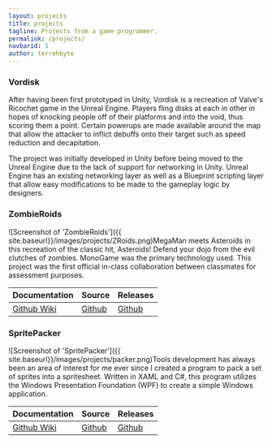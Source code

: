 ```yaml
---
layout: projects
title: projects
tagline: Projects from a game programmer.
permalink: /projects/
navbarid: 1
author: terrehbyte
---
```


### Vordisk
After having been first prototyped in Unity, Vordisk is a recreation of Valve's Ricochet game in the Unreal Engine. Players fling disks at each in other in hopes of knocking people off of their platforms and into the void, thus scoring them a point. Certain powerups are made available around the map that allow the attacker to inflict debuffs onto their target such as speed reduction and decapitation.

The project was initially developed in Unity before being moved to the Unreal Engine due to the lack of support for networking in Unity. Unreal Engine has an existing networking layer as well as a Blueprint scripting layer that allow easy modifications to be made to the gameplay logic by designers.

### ZombieRoids
![Screenshot of 'ZombieRoids']({{ site.baseurl}}/images/projects/ZRoids.png)MegaMan meets Asteroids in this recreation of the classic hit, Asteroids! Defend your dojo from the evil clutches of zombies. MonoGame was the primary technology used. This project was the first official in-class collaboration between classmates for assessment purposes.

Documentation    | Source      | Releases
-----------------|-------------|-------------
[Github Wiki][1] | [Github][2] | [Github][3]

[1]: https://github.com/terrehbyte/ZombieRoids/wiki
[2]: https://github.com/terrehbyte/ZombieRoids
[3]: https://github.com/terrehbyte/ZombieRoids/releases/download/v0.1-alpha/ZombieRoids.-.v0-1-alpha.zip

### SpritePacker
![Screenshot of 'SpritePacker']({{ site.baseurl}}/images/projects/packer.png)Tools development has always been an area of interest for me ever since I created a program to pack a set of sprites into a spritesheet. Written in XAML and C#, this program utilizes the Windows Presentation Foundation (WPF) to create a simple Windows application.

Documentation    | Source      | Releases
-----------------|-------------|-------------
[Github Wiki][4] | [Github][5] | [Github][6]

[4]:https://github.com/terrehbyte/SpritePacker/wiki
[5]:https://github.com/terrehbyte/SpritePacker
[6]:https://github.com/terrehbyte/SpritePacker/releases/download/v0.1.0/TBYTE-Spritepacker.zip